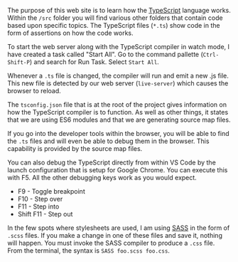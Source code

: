 The purpose of this web site is to learn how the [TypeScript](https://www.typescriptlang.org/) language works. Within the `/src` folder you will find various other folders that contain code based upon specific topics. The TypeScript files (`*.ts`) show code in the form of assertions on how the code works.

To start the web server along with the TypeScript compiler in watch mode, I have created a task called "Start All". Go to the command pallette (`Ctrl-Shift-P`) and search for Run Task. Select `Start All`.

Whenever a `.ts` file is changed, the compiler will run and emit a new .js file. This new file is detected by our web server (`live-server`) which causes the browser to reload.

The `tsconfig.json` file that is at the root of the project gives information on how the TypeScript compiler is to function. As well as other things, it states that we are using ES6 modules and that we are generating source map files.

If you go into the developer tools within the browser, you will be able to find the `.ts` files and will even be able to debug them in the browser. This capability is provided by the source map files.

You can also debug the TypeScript directly from within VS Code by the launch configuration that is setup for Google Chrome. You can execute this with F5. All the other debugging keys work as you would expect.

-   F9 - Toggle breakpoint
-   F10 - Step over
-   F11 - Step into
-   Shift F11 - Step out

In the few spots where stylesheets are used, I am using [SASS](https://sass-lang.com/) in the form of `.scss` files. If you make a change in one of these files and save it, nothing will happen. You must invoke the SASS compiler to produce a `.css` file. From the terminal, the syntax is `SASS foo.scss foo.css`.
